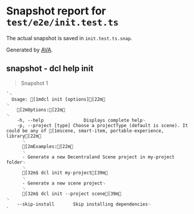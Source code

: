 # Snapshot report for `test/e2e/init.test.ts`

The actual snapshot is saved in `init.test.ts.snap`.

Generated by [AVA](https://avajs.dev).

## snapshot - dcl help init

> Snapshot 1

    `␊
      Usage: [1mdcl init [options][22m␊
    ␊
        [2mOptions:[22m␊
    ␊
        -h, --help               Displays complete help␊
        -p, --project [type] Choose a projectType (default is scene). It could be any of [1mscene, smart-item, portable-experience, library[22m␊
          ␊
          [2mExamples:[22m␊
          ␊
          - Generate a new Decentraland Scene project in my-project folder␊
          ␊
          [32m$ dcl init my-project[39m␊
          ␊
          - Generate a new scene project␊
          ␊
          [32m$ dcl init --project scene[39m␊
    ␊
        --skip-install       Skip installing dependencies␊
    `
